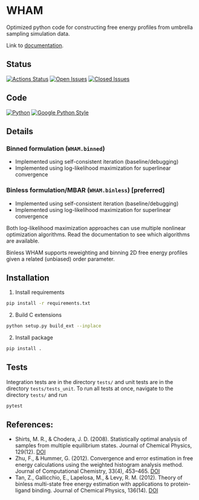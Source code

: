 # WHAM

Optimized python code for constructing free energy profiles from umbrella sampling simulation data.

Link to [documentation](https://apallath.github.io/WHAM).

## Status

[![Actions Status](https://img.shields.io/github/workflow/status/apallath/WHAM/build_test_WHAM)](https://github.com/apallath/WHAM/actions)
[![Open Issues](https://img.shields.io/github/issues-raw/apallath/WHAM)](https://github.com/apallath/WHAM/issues)
[![Closed Issues](https://img.shields.io/github/issues-closed-raw/apallath/WHAM)](https://github.com/apallath/WHAM/issues)

## Code

[![Python](https://img.shields.io/github/languages/top/apallath/WHAM)](https://www.python.org/downloads/release/python-370/)
[![Google Python Style](https://img.shields.io/badge/Code%20Style-Google%20Python%20Style-brightgreen)](https://google.github.io/styleguide/pyguide.html)

## Details

### Binned formulation (`WHAM.binned`)
- Implemented using self-consistent iteration (baseline/debugging)
- Implemented using log-likelihood maximization for superlinear convergence

### Binless formulation/MBAR (`WHAM.binless`) [preferred]
- Implemented using self-consistent iteration (baseline/debugging)
- Implemented using log-likelihood maximization for superlinear convergence

Both log-likelihood maximization approaches can use multiple nonlinear optimization algorithms. Read the documentation to see which algorithms are available.

Binless WHAM supports reweighting and binning 2D free energy profiles given a related (unbiased) order parameter.

## Installation

1. Install requirements

```sh
pip install -r requirements.txt
```

2. Build C extensions

```sh
python setup.py build_ext --inplace
```

2. Install package

```sh
pip install .
```

## Tests
Integration tests are in the directory `tests/` and unit tests are in the directory `tests/tests_unit`. To run all tests at once, navigate to the directory `tests/` and run

```sh
pytest
```

## References:
- Shirts, M. R., & Chodera, J. D. (2008). Statistically optimal analysis of samples from multiple equilibrium states. Journal of Chemical Physics, 129(12). [DOI](https://doi.org/10.1063/1.2978177)
- Zhu, F., & Hummer, G. (2012). Convergence and error estimation in free energy calculations using the weighted histogram analysis method. Journal of Computational Chemistry, 33(4), 453–465. [DOI](https://doi.org/10.1002/jcc.21989)
- Tan, Z., Gallicchio, E., Lapelosa, M., & Levy, R. M. (2012). Theory of binless multi-state free energy estimation with applications to protein-ligand binding. Journal of Chemical Physics, 136(14). [DOI](https://doi.org/10.1063/1.3701175)
